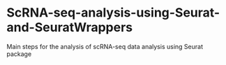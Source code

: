 # ScRNA-seq-analysis-using-Seurat-and-SeuratWrappers
Main steps for the analysis of scRNA-seq data analysis using Seurat package
